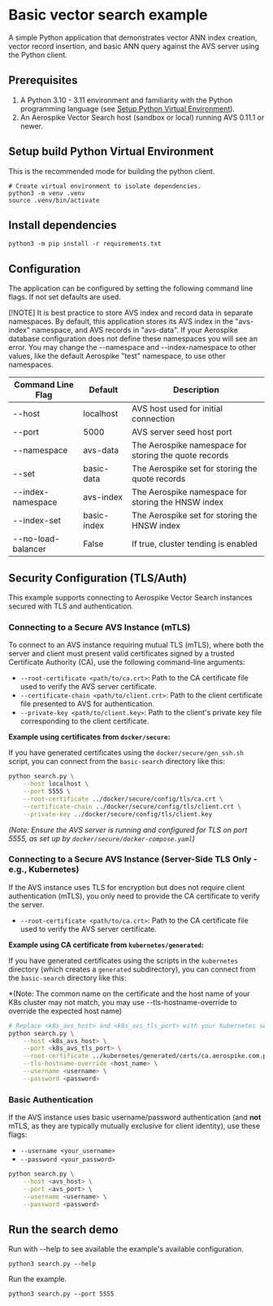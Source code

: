 # Basic vector search example

A simple Python application that demonstrates vector ANN index creation, 
vector record insertion, and basic ANN query against the AVS server using the Python client.

## Prerequisites

1. A Python 3.10 - 3.11 environment and familiarity with the Python programming language (see [Setup Python Virtual Environment](../prism-image-search/README.md#set-up-python-virtual-environment)).
2. An Aerospike Vector Search host (sandbox or local) running AVS 0.11.1 or newer.

## Setup build Python Virtual Environment

This is the recommended mode for building the python client.

```shell
# Create virtual environment to isolate dependencies.
python3 -m venv .venv
source .venv/bin/activate
```

## Install dependencies

```shell
python3 -m pip install -r requirements.txt
```

## Configuration

The application can be configured by setting the following command line flags.
If not set defaults are used.

[!NOTE]
It is best practice to store AVS index and record data in separate namespaces.
By default, this application stores its AVS index in the "avs-index" namespace, and AVS records in "avs-data".
If your Aerospike database configuration does not define these namespaces you will see an error.
You may change the --namespace and --index-namespace to other values, like the default Aerospike "test" namespace, to use other namespaces.

| Command Line Flag  | Default     | Description                                                             |
|--------------------|-------------|-------------------------------------------------------------------------|
| --host             | localhost   | AVS host used for initial connection                                    |
| --port             | 5000        | AVS server seed host port                                               |
| --namespace        | avs-data    | The Aerospike namespace for storing the quote records                   |
| --set              | basic-data  | The Aerospike set for storing the quote records                         |
| --index-namespace  | avs-index   | The Aerospike namespace for storing the HNSW index                      |
| --index-set        | basic-index | The Aerospike set for storing the HNSW index                            |
| --no-load-balancer | False       | If true, cluster tending is enabled                                     |

## Security Configuration (TLS/Auth)

This example supports connecting to Aerospike Vector Search instances secured with TLS and authentication.

### Connecting to a Secure AVS Instance (mTLS)

To connect to an AVS instance requiring mutual TLS (mTLS), where both the server and client must present valid certificates signed by a trusted Certificate Authority (CA), use the following command-line arguments:

*   `--root-certificate <path/to/ca.crt>`: Path to the CA certificate file used to verify the AVS server certificate.
*   `--certificate-chain <path/to/client.crt>`: Path to the client certificate file presented to AVS for authentication.
*   `--private-key <path/to/client.key>`: Path to the client's private key file corresponding to the client certificate.

**Example using certificates from `docker/secure`:**

If you have generated certificates using the `docker/secure/gen_ssh.sh` script, you can connect from the `basic-search` directory like this:

```bash
python search.py \
    --host localhost \
    --port 5555 \
    --root-certificate ../docker/secure/config/tls/ca.crt \
    --certificate-chain ../docker/secure/config/tls/client.crt \
    --private-key ../docker/secure/config/tls/client.key
```
*(Note: Ensure the AVS server is running and configured for TLS on port 5555, as set up by `docker/secure/docker-compose.yaml`)*

### Connecting to a Secure AVS Instance (Server-Side TLS Only - e.g., Kubernetes)

If the AVS instance uses TLS for encryption but does not require client authentication (mTLS), you only need to provide the CA certificate to verify the server.

*   `--root-certificate <path/to/ca.crt>`: Path to the CA certificate file used to verify the AVS server certificate.

**Example using CA certificate from `kubernetes/generated`:**

If you have generated certificates using the scripts in the `kubernetes` directory (which creates a `generated` subdirectory), you can connect from the `basic-search` directory like this:

*(Note: The common name on the certificate and the host name of your K8s cluster may not match, you may use --tls-hostname-override to override the expected host name)

```bash
# Replace <k8s_avs_host> and <k8s_avs_tls_port> with your Kubernetes service details
python search.py \
    --host <k8s_avs_host> \
    --port <k8s_avs_tls_port> \
    --root-certificate ../kubernetes/generated/certs/ca.aerospike.com.pem \
    --tls-hostname-override <host_name> \
    --username <username> \
    --password <password>
```

### Basic Authentication

If the AVS instance uses basic username/password authentication (and **not** mTLS, as they are typically mutually exclusive for client identity), use these flags:

*   `--username <your_username>`
*   `--password <your_password>`

```bash
python search.py \
    --host <avs_host> \
    --port <avs_port> \
    --username <username> \
    --password <password>
```

## Run the search demo

Run with --help to see available the example's available configuration.
```shell
python3 search.py --help
```

Run the example.
```shell
python3 search.py --port 5555
```
